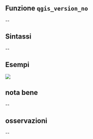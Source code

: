 ## Funzione `qgis_version_no`

--

## Sintassi

--

## Esempi

<img src="/img/variabili/qgis_version_no/qgis_version_no1.png">

## nota bene

--

## osservazioni

--